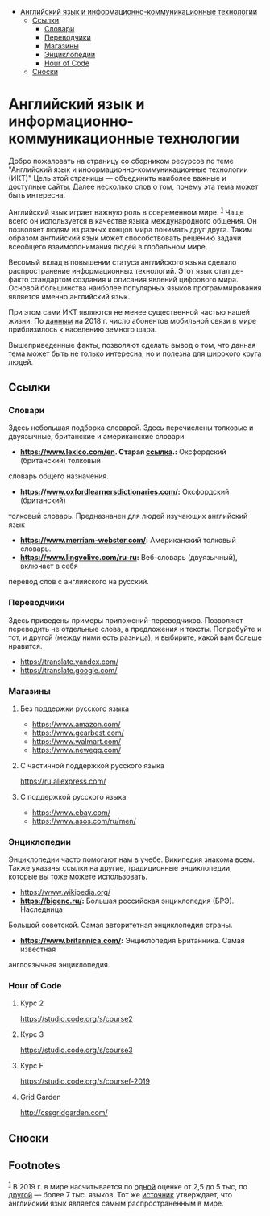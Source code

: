 - [Английский язык и информационно-коммуникационные технологии](#orgea26cdc)
  - [Ссылки](#org51af0e7)
    - [Словари](#org9cd697c)
    - [Переводчики](#org2f23a32)
    - [Магазины](#org16ebe5c)
    - [Энциклопедии](#org4cd65a1)
    - [Hour of Code](#org34ae49b)
  - [Сноски](#orgaa34f92)



<a id="orgea26cdc"></a>

# Английский язык и информационно-коммуникационные технологии

Добро пожаловать на страницу со сборником ресурсов по теме "Английский язык и информационно-коммуникационные технологии (ИКТ)" Цель этой страницы &mdash; объединить наиболее важные и доступные сайты. Далее несколько слов о том, почему эта тема может быть интересна.

Английский язык играет важную роль в современном мире. <sup><a id="fnr.1" class="footref" href="#fn.1">1</a></sup> Чаще всего он используется в качестве языка международного общения. Он позволяет людям из разных концов мира понимать друг друга. Таким образом английский язык может способствовать решению задачи всеобщего взаимопонимания людей в глобальном мире.

Весомый вклад в повышении статуса английского языка сделало распространение информационных технологий. Этот язык стал де-факто стандартом создания и описания явлений цифрового мира. Основой большинства наиболее популярных языков программирования является именно английский язык.

При этом сами ИКТ являются не менее существенной частью нашей жизни. По [данным](https://www.itu.int/en/ITU-D/Statistics/Documents/publications/misr2018/MISR-2018-Vol-1-E.pdf) на 2018 г. число абонентов мобильной связи в мире приблизилось к населению земного шара.

Вышеприведенные факты, позволяют сделать вывод о том, что данная тема может быть не только интересна, но и полезна для широкого круга людей.


<a id="org51af0e7"></a>

## Ссылки


<a id="org9cd697c"></a>

### Словари

Здесь небольшая подборка словарей. Здесь перечислены толковые и двуязычные, британские и американские словари

-   **<https://www.lexico.com/en>. Старая [ссылка](https://en.oxforddictionaries.com/).:** Оксфордский (британский) толковый

словарь общего назначения.

-   **<https://www.oxfordlearnersdictionaries.com/>:** Оксфордский (британский)

толковый словарь. Предназначен для людей изучающих английский язык

-   **<https://www.merriam-webster.com/>:** Американский толковый словарь.
-   **<https://www.lingvolive.com/ru-ru>:** Веб-словарь (двуязычный), включает в себя

перевод слов с английского на русский.


<a id="org2f23a32"></a>

### Переводчики

Здесь приведены примеры приложений-переводчиков. Позволяют переводить не отдельные слова, а предложения и тексты. Попробуйте и тот, и другой (между ними есть разница), и выбирите, какой вам больше нравится.

-   <https://translate.yandex.com/>
-   <https://translate.google.com/>


<a id="org16ebe5c"></a>

### Магазины

1.  Без поддержки русского языка

    -   <https://www.amazon.com/>
    -   <https://www.gearbest.com/>
    -   <https://www.walmart.com/>
    -   <https://www.newegg.com/>

2.  С частичной поддержкой русского языка

    <https://ru.aliexpress.com/>

3.  С поддержкой русского языка

    -   <https://www.ebay.com/>
    -   <https://www.asos.com/ru/men/>


<a id="org4cd65a1"></a>

### Энциклопедии

Энциклопедии часто помогают нам в учебе. Википедия знакома всем. Также указаны ссылки на другие, традиционные энциклопедии, которые вы тоже можете использовать.

-   <https://www.wikipedia.org/>
-   **<https://bigenc.ru/>:** Большая российская энциклопедия (БРЭ). Наследница

Большой советской. Самая авторитетная энциклопедия страны.

-   **<https://www.britannica.com/>:** Энциклопедия Британника. Самая известная

англоязычная энциклопедия.


<a id="org34ae49b"></a>

### Hour of Code

1.  Курс 2

    <https://studio.code.org/s/course2>

2.  Курс 3

    <https://studio.code.org/s/course3>

3.  Курс F

    <https://studio.code.org/s/coursef-2019>

4.  Grid Garden

    <http://cssgridgarden.com/>


<a id="orgaa34f92"></a>

## Сноски

## Footnotes

<sup><a id="fn.1" class="footnum" href="#fnr.1">1</a></sup> В 2019 г. в мире насчитывается по [одной](https://bigenc.ru/linguistics/text/4924604) оценке от 2,5 до 5 тыс, по [другой](https://www.ethnologue.com/statistics) &mdash; более 7 тыс. языков. Тот же [источник](https://www.ethnologue.com/language/eng) утверждает, что английский язык является самым распространенным в мире.